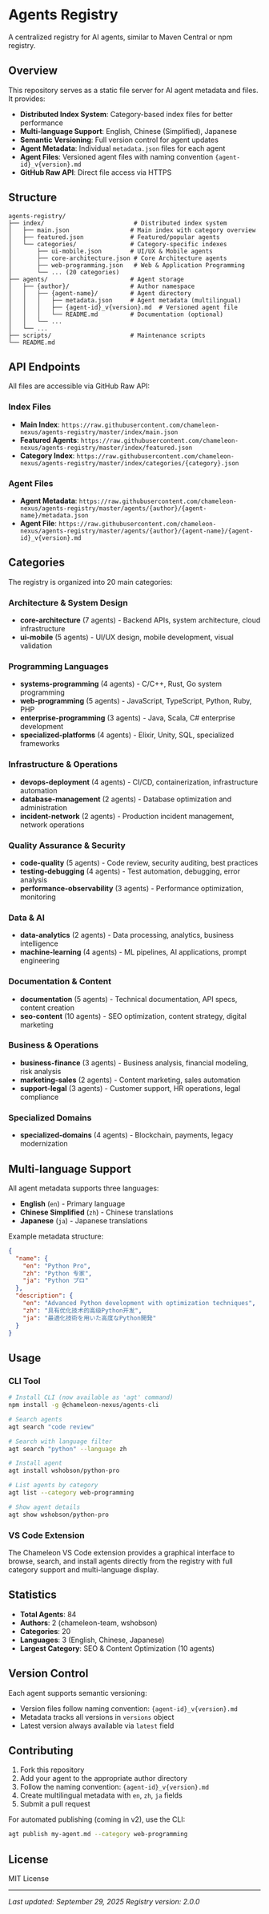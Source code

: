 # Agents Registry

A centralized registry for AI agents, similar to Maven Central or npm registry.

## Overview

This repository serves as a static file server for AI agent metadata and files. It provides:

- **Distributed Index System**: Category-based index files for better performance
- **Multi-language Support**: English, Chinese (Simplified), Japanese
- **Semantic Versioning**: Full version control for agent updates
- **Agent Metadata**: Individual `metadata.json` files for each agent
- **Agent Files**: Versioned agent files with naming convention `{agent-id}_v{version}.md`
- **GitHub Raw API**: Direct file access via HTTPS

## Structure

```
agents-registry/
├── index/                         # Distributed index system
│   ├── main.json                 # Main index with category overview
│   ├── featured.json             # Featured/popular agents
│   └── categories/               # Category-specific indexes
│       ├── ui-mobile.json        # UI/UX & Mobile agents
│       ├── core-architecture.json # Core Architecture agents
│       ├── web-programming.json   # Web & Application Programming
│       └── ... (20 categories)
├── agents/                       # Agent storage
│   ├── {author}/                 # Author namespace
│   │   ├── {agent-name}/         # Agent directory
│   │   │   ├── metadata.json     # Agent metadata (multilingual)
│   │   │   ├── {agent-id}_v{version}.md  # Versioned agent file
│   │   │   └── README.md         # Documentation (optional)
│   │   └── ...
│   └── ...
├── scripts/                      # Maintenance scripts
└── README.md
```

## API Endpoints

All files are accessible via GitHub Raw API:

### Index Files
- **Main Index**: `https://raw.githubusercontent.com/chameleon-nexus/agents-registry/master/index/main.json`
- **Featured Agents**: `https://raw.githubusercontent.com/chameleon-nexus/agents-registry/master/index/featured.json`
- **Category Index**: `https://raw.githubusercontent.com/chameleon-nexus/agents-registry/master/index/categories/{category}.json`

### Agent Files
- **Agent Metadata**: `https://raw.githubusercontent.com/chameleon-nexus/agents-registry/master/agents/{author}/{agent-name}/metadata.json`
- **Agent File**: `https://raw.githubusercontent.com/chameleon-nexus/agents-registry/master/agents/{author}/{agent-name}/{agent-id}_v{version}.md`

## Categories

The registry is organized into 20 main categories:

### Architecture & System Design
- **core-architecture** (7 agents) - Backend APIs, system architecture, cloud infrastructure
- **ui-mobile** (5 agents) - UI/UX design, mobile development, visual validation

### Programming Languages
- **systems-programming** (4 agents) - C/C++, Rust, Go system programming
- **web-programming** (5 agents) - JavaScript, TypeScript, Python, Ruby, PHP
- **enterprise-programming** (3 agents) - Java, Scala, C# enterprise development
- **specialized-platforms** (4 agents) - Elixir, Unity, SQL, specialized frameworks

### Infrastructure & Operations
- **devops-deployment** (4 agents) - CI/CD, containerization, infrastructure automation
- **database-management** (2 agents) - Database optimization and administration
- **incident-network** (2 agents) - Production incident management, network operations

### Quality Assurance & Security
- **code-quality** (5 agents) - Code review, security auditing, best practices
- **testing-debugging** (4 agents) - Test automation, debugging, error analysis
- **performance-observability** (3 agents) - Performance optimization, monitoring

### Data & AI
- **data-analytics** (2 agents) - Data processing, analytics, business intelligence
- **machine-learning** (4 agents) - ML pipelines, AI applications, prompt engineering

### Documentation & Content
- **documentation** (5 agents) - Technical documentation, API specs, content creation
- **seo-content** (10 agents) - SEO optimization, content strategy, digital marketing

### Business & Operations
- **business-finance** (3 agents) - Business analysis, financial modeling, risk analysis
- **marketing-sales** (2 agents) - Content marketing, sales automation
- **support-legal** (3 agents) - Customer support, HR operations, legal compliance

### Specialized Domains
- **specialized-domains** (4 agents) - Blockchain, payments, legacy modernization

## Multi-language Support

All agent metadata supports three languages:
- **English** (`en`) - Primary language
- **Chinese Simplified** (`zh`) - Chinese translations
- **Japanese** (`ja`) - Japanese translations

Example metadata structure:
```json
{
  "name": {
    "en": "Python Pro",
    "zh": "Python 专家",
    "ja": "Python プロ"
  },
  "description": {
    "en": "Advanced Python development with optimization techniques",
    "zh": "具有优化技术的高级Python开发",
    "ja": "最適化技術を用いた高度なPython開発"
  }
}
```

## Usage

### CLI Tool
```bash
# Install CLI (now available as 'agt' command)
npm install -g @chameleon-nexus/agents-cli

# Search agents
agt search "code review"

# Search with language filter
agt search "python" --language zh

# Install agent
agt install wshobson/python-pro

# List agents by category
agt list --category web-programming

# Show agent details
agt show wshobson/python-pro
```

### VS Code Extension
The Chameleon VS Code extension provides a graphical interface to browse, search, and install agents directly from the registry with full category support and multi-language display.

## Statistics

- **Total Agents**: 84
- **Authors**: 2 (chameleon-team, wshobson)
- **Categories**: 20
- **Languages**: 3 (English, Chinese, Japanese)
- **Largest Category**: SEO & Content Optimization (10 agents)

## Version Control

Each agent supports semantic versioning:
- Version files follow naming convention: `{agent-id}_v{version}.md`
- Metadata tracks all versions in `versions` object
- Latest version always available via `latest` field

## Contributing

1. Fork this repository
2. Add your agent to the appropriate author directory
3. Follow the naming convention: `{agent-id}_v{version}.md`
4. Create multilingual metadata with `en`, `zh`, `ja` fields
5. Submit a pull request

For automated publishing (coming in v2), use the CLI:
```bash
agt publish my-agent.md --category web-programming
```

## License

MIT License

---

*Last updated: September 29, 2025*
*Registry version: 2.0.0*